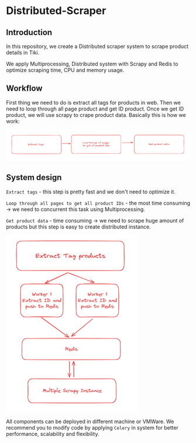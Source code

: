 # Distributed-Scraper

## Introduction
In this repository, we create a Distributed scraper system to scrape product details in Tiki. 

We apply Multiprocessing, Distributed system with Scrapy and Redis to optimize scraping time, CPU and memory usage.

## Workflow
First thing we need to do is extract all tags for products in web. Then we need to loop through all page product and get ID product. Once we get ID product, we will use scrapy to crape product data.
Basically this is how we work:

![alt text](https://github.com/VQHieu1012/Distributed-Scraper/blob/main/workflow.png)

## System design
`Extract tags` - this step is pretty fast and we don't need to optimize it. 

`Loop through all pages to get all product IDs` - the most time consuming -> we need to concurrent this task using Multiprocessing.

`Get product data` - time consuming -> we need to scrape huge amount of products but this step is easy to create distributed instance.

![alt text](https://github.com/VQHieu1012/Distributed-Scraper/blob/main/system.png)

All components can be deployed in different machine or VMWare. We recommend you to modify code by applying `Celery` in system for better performance, scalability and flexibility.
